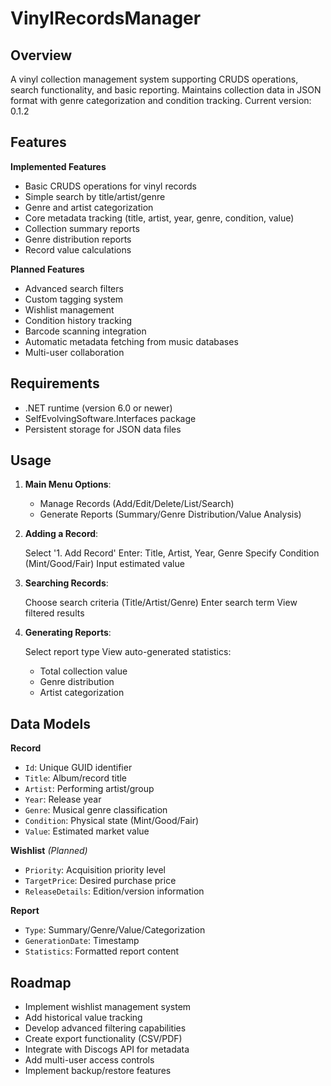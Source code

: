 # VinylRecordsManager

## Overview
A vinyl collection management system supporting CRUDS operations, search functionality, and basic reporting. Maintains collection data in JSON format with genre categorization and condition tracking. Current version: 0.1.2

## Features
**Implemented Features**
- Basic CRUDS operations for vinyl records
- Simple search by title/artist/genre
- Genre and artist categorization
- Core metadata tracking (title, artist, year, genre, condition, value)
- Collection summary reports
- Genre distribution reports
- Record value calculations

**Planned Features**
- Advanced search filters
- Custom tagging system
- Wishlist management
- Condition history tracking
- Barcode scanning integration
- Automatic metadata fetching from music databases
- Multi-user collaboration

## Requirements
- .NET runtime (version 6.0 or newer)
- SelfEvolvingSoftware.Interfaces package
- Persistent storage for JSON data files

## Usage
1. **Main Menu Options**:
   - Manage Records (Add/Edit/Delete/List/Search)
   - Generate Reports (Summary/Genre Distribution/Value Analysis)
2. **Adding a Record**:
   
   Select '1. Add Record'
   Enter: Title, Artist, Year, Genre
   Specify Condition (Mint/Good/Fair)
   Input estimated value
   
3. **Searching Records**:
   
   Choose search criteria (Title/Artist/Genre)
   Enter search term
   View filtered results
   
4. **Generating Reports**:
   
   Select report type
   View auto-generated statistics:
   - Total collection value
   - Genre distribution
   - Artist categorization
   

## Data Models
**Record**
- `Id`: Unique GUID identifier
- `Title`: Album/record title
- `Artist`: Performing artist/group
- `Year`: Release year
- `Genre`: Musical genre classification
- `Condition`: Physical state (Mint/Good/Fair)
- `Value`: Estimated market value

**Wishlist** *(Planned)*
- `Priority`: Acquisition priority level
- `TargetPrice`: Desired purchase price
- `ReleaseDetails`: Edition/version information

**Report**
- `Type`: Summary/Genre/Value/Categorization
- `GenerationDate`: Timestamp
- `Statistics`: Formatted report content

## Roadmap
- Implement wishlist management system
- Add historical value tracking
- Develop advanced filtering capabilities
- Create export functionality (CSV/PDF)
- Integrate with Discogs API for metadata
- Add multi-user access controls
- Implement backup/restore features